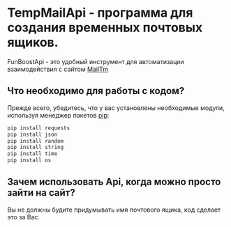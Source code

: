 # TempMailApi - программа для создания временных почтовых ящиков.

FunBoostApi - это удобный инструмент для автоматизации взаимодействия с сайтом [MailTm](https://mail.tm)

## Что необходимо для работы с кодом?

Прежде всего, убедитесь, что у вас установлены необходимые модули, используя менеджер пакетов [pip](https://pip.pypa.io/):
```bash
pip install requests
pip install json
pip install random
pip install string
pip install time
pip install os
```
## Зачем использовать Api, когда можно просто зайти на сайт?
Вы не должны будите придумывать имя почтового ящика, код сделает это за Вас.
